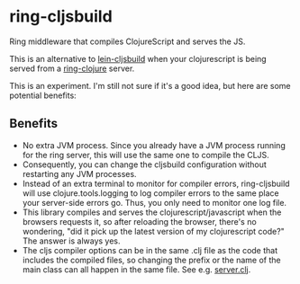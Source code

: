 # ring-cljsbuild

Ring middleware that compiles ClojureScript and serves the JS.

This is an alternative to [lein-cljsbuild](https://github.com/emezeske/lein-cljsbuild)
when your clojurescript is being served from a
[ring-clojure](https://github.com/ring-clojure/ring) server.

This is an experiment. I'm still not sure if it's a good idea, but here are some
potential benefits:

## Benefits

* No extra JVM process. Since you already have a JVM process running for the ring
  server, this will use the same one to compile the CLJS.
* Consequently, you can change the cljsbuild configuration without restarting any JVM
  processes.
* Instead of an extra terminal to monitor for compiler errors, ring-cljsbuild will use
  clojure.tools.logging to log compiler errors to the same place your server-side errors
  go. Thus, you only need to monitor one log file.
* This library compiles and serves the clojurescript/javascript when the browsers
  requests it, so after reloading the browser, there's no wondering, "did it pick up the
  latest version of my clojurescript code?" The answer is always yes.
* The cljs compiler options can be in the same .clj file as the code that includes the
  compiled files, so changing the prefix or the name of the main class can all happen in
  the same file.  See e.g. [server.clj](src-test/ring_cljsbuild/test/server.clj).


